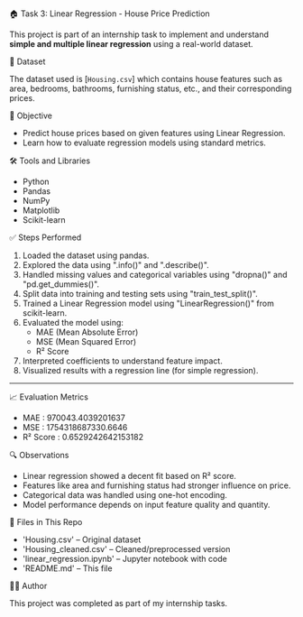 🏠 Task 3: Linear Regression - House Price Prediction

This project is part of an internship task to implement and understand **simple and multiple linear regression** using a real-world dataset.

📂 Dataset

The dataset used is [`Housing.csv`] which contains house features such as area, bedrooms, bathrooms, furnishing status, etc., and their corresponding prices.

🎯 Objective

- Predict house prices based on given features using Linear Regression.
- Learn how to evaluate regression models using standard metrics.


 🛠 Tools and Libraries

- Python
- Pandas
- NumPy
- Matplotlib
- Scikit-learn


 ✅ Steps Performed

1. Loaded the dataset using pandas.
2. Explored the data using ".info()" and ".describe()".
3. Handled missing values and categorical variables using "dropna()" and "pd.get_dummies()".
4. Split data into training and testing sets using "train_test_split()".
5. Trained a Linear Regression model  using "LinearRegression()" from scikit-learn.
6. Evaluated the model using:
   - MAE (Mean Absolute Error)
   - MSE (Mean Squared Error)
   - R² Score
7. Interpreted coefficients to understand feature impact.
8. Visualized results with a regression line (for simple regression).

---

 📈 Evaluation Metrics

- MAE :  970043.4039201637
- MSE  : 1754318687330.6646
- R² Score : 0.6529242642153182

🔍 Observations

- Linear regression showed a decent fit based on R² score.
- Features like area and furnishing status had stronger influence on price.
- Categorical data was handled using one-hot encoding.
- Model performance depends on input feature quality and quantity.


 📁 Files in This Repo

- 'Housing.csv' – Original dataset
- 'Housing_cleaned.csv' – Cleaned/preprocessed version
- 'linear_regression.ipynb' – Jupyter notebook with code
- 'README.md' – This file



 🙋‍♀️ Author

This project was completed as part of my internship tasks.

